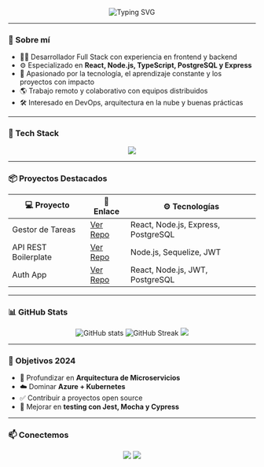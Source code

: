 <!-- BANNER CON TU NOMBRE -->
<p align="center">
  <img src="https://readme-typing-svg.herokuapp.com?font=Fira+Code&weight=500&size=25&duration=3000&pause=1000&center=true&vCenter=true&width=435&lines=Hola%2C+soy+JC+Cruz+Chac%C3%B3n;Full+Stack+Developer+%F0%9F%9A%80;Apasionado+por+el+c%C3%B3digo+limpio+%26+eficiente" alt="Typing SVG" />
</p>

---

### 🧠 Sobre mí

- 👨‍💻 Desarrollador Full Stack con experiencia en frontend y backend
- ⚙️ Especializado en **React, Node.js, TypeScript, PostgreSQL y Express**
- 🚀 Apasionado por la tecnología, el aprendizaje constante y los proyectos con impacto
- 🌎 Trabajo remoto y colaborativo con equipos distribuidos
- 🛠️ Interesado en DevOps, arquitectura en la nube y buenas prácticas

---

### 🧰 Tech Stack

<p align="center">
  <img src="https://skillicons.dev/icons?i=js,ts,react,nodejs,express,postgres,docker,git,github,linux,vite" />
</p>

---

### 📦 Proyectos Destacados

| 💻 Proyecto | 🔗 Enlace | ⚙️ Tecnologías |
|------------|----------|----------------|
| Gestor de Tareas | [Ver Repo](https://github.com/JCCRUZCHACON/todo-app) | React, Node.js, Express, PostgreSQL |
| API REST Boilerplate | [Ver Repo](https://github.com/JCCRUZCHACON/api-rest-node) | Node.js, Sequelize, JWT |
| Auth App | [Ver Repo](https://github.com/JCCRUZCHACON/auth-jwt-app) | React, Node.js, JWT, PostgreSQL |

---

### 📊 GitHub Stats

<p align="center">
  <img src="https://github-readme-stats.vercel.app/api?username=JCCRUZCHACON&show_icons=true&theme=tokyonight&hide_title=true" alt="GitHub stats" />
  <img src="https://streak-stats.demolab.com/?user=JCCRUZCHACON&theme=tokyonight&hide_border=true" alt="GitHub Streak" />
  <img src="https://github-readme-stats.vercel.app/api/top-langs/?username=JCCRUZCHACON&layout=compact&theme=tokyonight&hide_border=true" />
</p>

---

### 🎯 Objetivos 2024

- 🧠 Profundizar en **Arquitectura de Microservicios**
- ☁️ Dominar **Azure + Kubernetes**
- ✅ Contribuir a proyectos open source
- 🧪 Mejorar en **testing con Jest, Mocha y Cypress**

---

### 📫 Conectemos

<p align="center">
  <a href="https://www.linkedin.com/in/juan-carlos-c-508b2081/"><img src="https://img.shields.io/badge/LinkedIn-0077B5?style=for-the-badge&logo=linkedin&logoColor=white"/></a>
  <a href="https://github.com/JCCRUZCHACON"><img src="https://img.shields.io/badge/GitHub-100000?style=for-the-badge&logo=github&logoColor=white"/></a>
</p>

  


